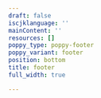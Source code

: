 ```yaml
---
draft: false
iscjklanguage: ''
mainContent: ''
resources: []
poppy_type: poppy-footer
poppy_variant: footer
position: bottom
title: footer
full_width: true

---
```

